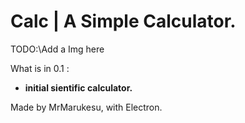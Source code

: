 # Calc | A Simple Calculator.

TODO:\\Add a Img here

What is in 0.1 :

* **initial sientific calculator.**

Made by MrMarukesu, with Electron.
